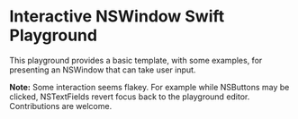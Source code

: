 # Interactive NSWindow Swift Playground

This playground provides a basic template, with some examples, for presenting an NSWindow that can take user input.

**Note:** Some interaction seems flakey. For example while NSButtons may be clicked, NSTextFields revert focus back to the playground editor. Contributions are welcome.